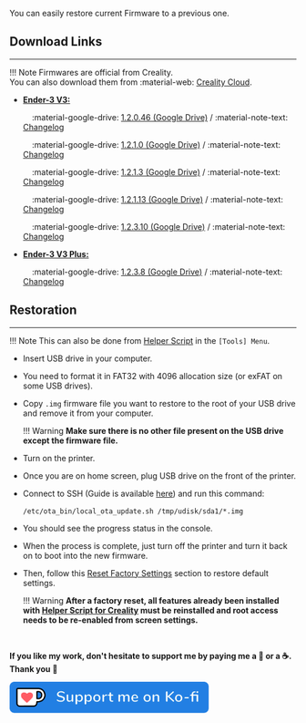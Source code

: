 You can easily restore current Firmware to a previous one.

## Download Links
<hr>

!!! Note
    Firmwares are official from Creality.<br />You can also download them from :material-web: [Creality Cloud](https://www.crealitycloud.com/software-firmware/firmware/ender-series).
    
- <b><u>Ender-3 V3:</u></b>

    &nbsp;&nbsp;&nbsp;&nbsp;:material-google-drive: [1.2.0.46 (Google Drive)](https://drive.google.com/file/d/1ECPGartjdiBhqMHSAjWLiDUkL3k6Dw7a/view?usp=drive_link) / :material-note-text: [Changelog](https://raw.githubusercontent.com/Guilouz/Creality-Helper-Script-Wiki/main/downloads/Changelogs/Ender-3V3/Changelog_1.2.0.46.txt)

    &nbsp;&nbsp;&nbsp;&nbsp;:material-google-drive: [1.2.1.0 (Google Drive)](https://drive.google.com/file/d/1SecWCqGkot1u1UBs3mxze3UE2_emKb6-/view?usp=drive_link) / :material-note-text: [Changelog](https://raw.githubusercontent.com/Guilouz/Creality-Helper-Script-Wiki/main/downloads/Changelogs/Ender-3V3/Changelog_1.2.1.0.txt)

    &nbsp;&nbsp;&nbsp;&nbsp;:material-google-drive: [1.2.1.3 (Google Drive)](https://drive.google.com/file/d/1WgASL64AKSqmyqxzyhYDyrflWLY9LVa6/view?usp=drive_link) / :material-note-text: [Changelog](https://raw.githubusercontent.com/Guilouz/Creality-Helper-Script-Wiki/main/downloads/Changelogs/Ender-3V3/Changelog_1.2.1.3.txt)

    &nbsp;&nbsp;&nbsp;&nbsp;:material-google-drive: [1.2.1.13 (Google Drive)](https://drive.google.com/file/d/1rJa8zU_wOauW06blgUMfsl_u9u2oYKu2/view?usp=drive_link) / :material-note-text: [Changelog](https://raw.githubusercontent.com/Guilouz/Creality-Helper-Script-Wiki/main/downloads/Changelogs/Ender-3V3/Changelog_1.2.1.13.txt)

    &nbsp;&nbsp;&nbsp;&nbsp;:material-google-drive: [1.2.3.10 (Google Drive)](https://drive.google.com/file/d/10C3l2vppEA_tmbGjGqz5hRkYXvc29V0D/view?usp=drive_link) / :material-note-text: [Changelog](https://raw.githubusercontent.com/Guilouz/Creality-Helper-Script-Wiki/main/downloads/Changelogs/Ender-3V3/Changelog_1.2.3.10.txt)

- <b><u>Ender-3 V3 Plus:</u></b>

    &nbsp;&nbsp;&nbsp;&nbsp;:material-google-drive: [1.2.3.8 (Google Drive)](https://drive.google.com/file/d/12tCO7zBVLqz-Wrbc7WgQnIuNbYdtdhdl/view?usp=drive_link) / :material-note-text: [Changelog](https://raw.githubusercontent.com/Guilouz/Creality-Helper-Script-Wiki/main/downloads/Changelogs/Ender-3V3-Plus/Changelog_1.2.3.8.txt)


## Restoration
<hr>

!!! Note
    This can also be done from <a href="../../helper-script/helper-script-installation">Helper Script</a> in the `[Tools] Menu`.

- Insert USB drive in your computer.

- You need to format it in FAT32 with 4096 allocation size (or exFAT on some USB drives).

- Copy `.img` firmware file you want to restore to the root of your USB drive and remove it from your computer.

    !!! Warning
        **Make sure there is no other file present on the USB drive except the firmware file.**

- Turn on the printer.

- Once you are on home screen, plug USB drive on the front of the printer.

- Connect to SSH (Guide is available <a href="../ssh-connection">here</a>) and run this command:

    ```
    /etc/ota_bin/local_ota_update.sh /tmp/udisk/sda1/*.img
    ```

- You should see the progress status in the console.

- When the process is complete, just turn off the printer and turn it back on to boot into the new firmware.

- Then, follow this <a href="../reset-factory-settings">Reset Factory Settings</a> section to restore default settings.

    !!! Warning
        **After a factory reset, all features already been installed with <a href="../../helper-script/helper-script-installation">Helper Script for Creality</a>  must be reinstalled and root access needs to be re-enabled from screen settings.**

<br />

**If you like my work, don't hesitate to support me by paying me a 🍺 or a ☕. Thank you 🙂**

<a href="https://ko-fi.com/guilouz" target="_blank"><img width="350" src="../../assets/img/home/Ko-fi.png"></a>
